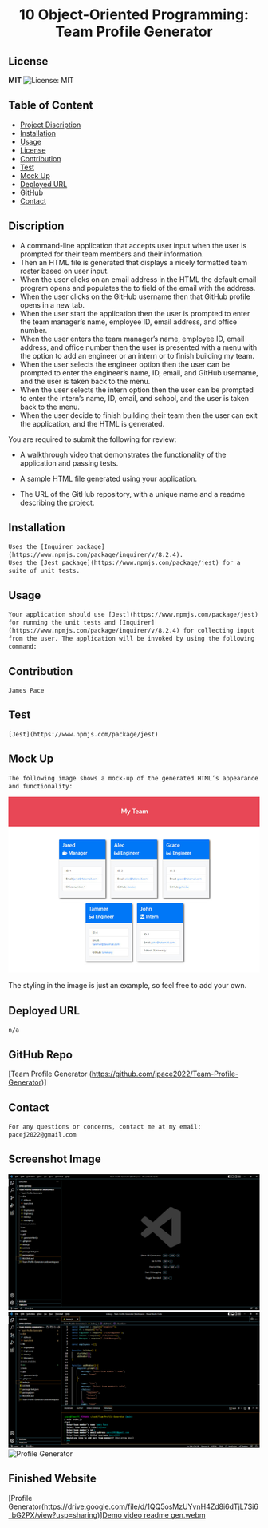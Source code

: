 <h1 align="center"> 10 Object-Oriented Programming: Team Profile Generator </h1>  

## License

**MIT** ![License: MIT](https://img.shields.io/badge/License-MIT-yellow.svg)

## Table of Content
- [Project Discription](#discription)
- [Installation](#installation)
- [Usage](#usage)
- [License](#license)
- [Contribution](#contribution)
- [Test](#test)
- [Mock Up](#mockup)
- [Deployed URL](#deployedurl)
- [GitHub](#github)
- [Contact](#contact)

## Discription

- A command-line application that accepts user input when the user is prompted for their team members and their information.
- Then an HTML file is generated that displays a nicely formatted team roster based on user input.
- When the user clicks on an email address in the HTML the default email program opens and populates the to field of the email with the address.
- When the user clicks on the GitHub username then that GitHub profile opens in a new tab.
- When the user start the application then the user is prompted to enter the team manager’s name, employee ID, email address, and office number.
- When the user enters the team manager’s name, employee ID, email address, and office number then the user is presented with a menu with the option to add an engineer or an intern or to finish building my team.
- When the user selects the engineer option then the user can be prompted to enter the engineer’s name, ID, email, and GitHub username, and the user is taken back to the menu.
- When the user selects the intern option then the user can be prompted to enter the intern’s name, ID, email, and school, and the user is taken back to the menu.
- When the user decide to finish building their team then the user can exit the application, and the HTML is generated.

You are required to submit the following for review:

* A walkthrough video that demonstrates the functionality of the application and passing tests.

* A sample HTML file generated using your application.

* The URL of the GitHub repository, with a unique name and a readme describing the project.

## Installation
    Uses the [Inquirer package](https://www.npmjs.com/package/inquirer/v/8.2.4).
    Uses the [Jest package](https://www.npmjs.com/package/jest) for a suite of unit tests.

## Usage
    Your application should use [Jest](https://www.npmjs.com/package/jest) for running the unit tests and [Inquirer](https://www.npmjs.com/package/inquirer/v/8.2.4) for collecting input from the user. The application will be invoked by using the following command: 

## Contribution
    James Pace

## Test
    [Jest](https://www.npmjs.com/package/jest)

## Mock Up
    The following image shows a mock-up of the generated HTML’s appearance and functionality:

![HTML webpage titled “My Team” features five boxes listing employee names, titles, and other key info.](./Assets/10-object-oriented-programming-homework-demo.png)

The styling in the image is just an example, so feel free to add your own.

## Deployed URL
    n/a

## GitHub Repo
   [Team Profile Generator (https://github.com/jpace2022/Team-Profile-Generator)] 

## Contact
    For any questions or concerns, contact me at my email: pacej2022@gmail.com
    

## Screenshot Image
![Profile Generator](https://github.com/jpace2022/Team-Profile-Generator/blob/main/src/vs%20code%20screen%20shot.png?raw=true)
![Profile Generator](https://github.com/jpace2022/Team-Profile-Generator/blob/main/src/vs%20code%20screen%20shot%202.png?raw=true)
![Profile Generator](https://drive.google.com/file/d/1QQ5osMzUYvnH4Zd8i6dTjL7Si6_bG2PX/view?usp=sharing)

## Finished Website
[Profile Generator(https://drive.google.com/file/d/1QQ5osMzUYvnH4Zd8i6dTjL7Si6_bG2PX/view?usp=sharing)][Demo video readme gen.webm](https://drive.google.com/file/d/1QQ5osMzUYvnH4Zd8i6dTjL7Si6_bG2PX/view?usp=sharing)
